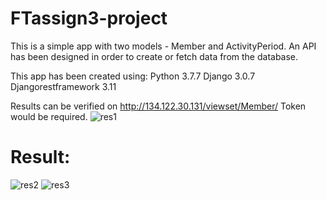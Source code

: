 # FTassign3-project

This is a simple app with two models - Member and ActivityPeriod. 
An API has been designed in order to create or fetch data from the database.

This app has been created using: Python 3.7.7 Django 3.0.7 Djangorestframework 3.11

Results can be verified on http://134.122.30.131/viewset/Member/ Token would be required.
![res1](https://user-images.githubusercontent.com/17208562/85238865-7e70ec80-b44e-11ea-8e44-7232bab4c1f7.png)

# Result:
![res2](https://user-images.githubusercontent.com/17208562/85238868-80d34680-b44e-11ea-8bcb-3ea9e4904df1.png)
![res3](https://user-images.githubusercontent.com/17208562/85238871-829d0a00-b44e-11ea-8b56-5c857b1c6049.png)



